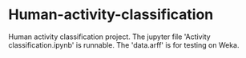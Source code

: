 # Human-activity-classification

Human activity classification project. The jupyter file 'Activity classification.ipynb' is runnable. The 'data.arff' is for testing on Weka.
